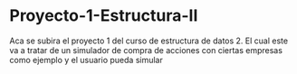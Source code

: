 # Proyecto-1-Estructura-II
Aca se subira el proyecto 1 del curso de estructura de datos 2.
El cual este va a tratar de un simulador de compra de acciones con ciertas empresas como ejemplo y el usuario pueda simular
